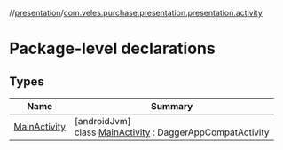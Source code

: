 //[presentation](../../index.md)/[com.veles.purchase.presentation.presentation.activity](index.md)

# Package-level declarations

## Types

| Name | Summary |
|---|---|
| [MainActivity](-main-activity/index.md) | [androidJvm]<br>class [MainActivity](-main-activity/index.md) : DaggerAppCompatActivity |
